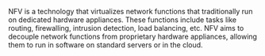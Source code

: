 NFV is a technology that virtualizes network functions that traditionally run on dedicated hardware appliances. These functions include tasks like routing, firewalling, intrusion detection, load balancing, etc. NFV aims to decouple network functions from proprietary hardware appliances, allowing them to run in software on standard servers or in the cloud.